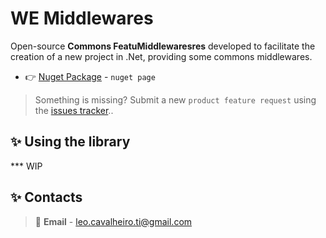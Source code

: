 ﻿# WE Middlewares

Open-source **Commons FeatuMiddlewaresres** developed to facilitate the creation of a new project in .Net, providing some commons middlewares.

- 👉 [Nuget Package](https://www.nuget.org/packages/WeNerds.Middlewares) - `nuget page`

> Something is missing? Submit a new `product feature request` using the [issues tracker](https://github.com/leandrocavalheiro/wenerds/issues)..

## ✨ Using the library

*** WIP

## ✨ Contacts

> 📧 **Email** - leo.cavalheiro.ti@gmail.com
